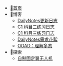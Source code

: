 * [🌴首页](/)
* 📜博客
  - [DailyNotes更新日志](Articles/20231126.md)
  - [C1 科目二练习日志](Articles/20231128.md)
  - [C1 科目三练习日志](Articles/20240109.md)
  - [DailyNotes需求花絮](Articles/20220501.md)
  - [OOAD：理解多态](Articles/20190517.md)
* 🚀探索
  - [自制固定翼无人机](Articles/20240506.md)